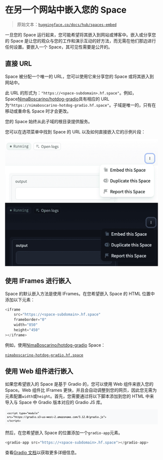 # 在另一个网站中嵌入您的 Space

> 原始文本：[`huggingface.co/docs/hub/spaces-embed`](https://huggingface.co/docs/hub/spaces-embed)

一旦您的 Space 运行起来，您可能希望将其嵌入到网站或博客中。嵌入或分享您的 Space 是让您的观众与您的工作和演示互动的好方法，而无需在他们那边进行任何设置。要嵌入一个 Space，其可见性需要是公开的。

## 直接 URL

Space 被分配一个唯一的 URL，您可以使用它来分享您的 Space 或将其嵌入到网站中。

此 URL 的形式为：`"https://<space-subdomain>.hf.space"`。例如，Space[NimaBoscarino/hotdog-gradio](https://huggingface.co/spaces/NimaBoscarino/hotdog-gradio)具有相应的 URL 为`"https://nimaboscarino-hotdog-gradio.hf.space"`。子域是唯一的，只有在移动或重命名 Space 时才会更改。

您的 Space 始终从此子域的根目录提供服务。

您可以在选项菜单中找到 Space 的 URL 以及如何直接嵌入它的示例片段：

![](img/8393d22377bd250a75a94e4ee1e63dc4.png) ![](img/564a74387e47cf99eed3f3727aff31ae.png)

## 使用 IFrames 进行嵌入

Space 的默认嵌入方法是使用 IFrames。在您希望嵌入 Space 的 HTML 位置中添加以下元素：

```py
<iframe
    src="https://<space-subdomain>.hf.space"
    frameborder="0"
    width="850"
    height="450"
></iframe>
```

例如，使用[NimaBoscarino/hotdog-gradio](https://huggingface.co/spaces/NimaBoscarino/hotdog-gradio) Space：

[`nimaboscarino-hotdog-gradio.hf.space`](https://nimaboscarino-hotdog-gradio.hf.space)

## 使用 Web 组件进行嵌入

如果您希望嵌入的 Space 是基于 Gradio 的，您可以使用 Web 组件来嵌入您的 Space。Web 组件比 IFrames 更快，并且会自动调整到您的网页，因此您无需为元素配置`width`或`height`。首先，您需要通过将以下脚本添加到您的 HTML 中来导入与 Space 中 Gradio 版本对应的 Gradio JS 库。

![](img/2ac852ea0f648ac3e209458fbb26c786.png)

然后，在您希望嵌入 Space 的位置添加一个`gradio-app`元素。

```py
<gradio-app src="https://<space-subdomain>.hf.space"></gradio-app>
```

查看[Gradio 文档](https://gradio.app/sharing_your_app/#embedding-hosted-spaces)以获取更多详细信息。
